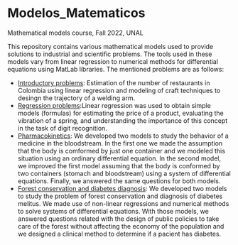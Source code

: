 # Modelos_Matematicos
Mathematical models course, Fall  2022, UNAL

This repository contains various mathematical models used to provide solutions to industrial and scientific problems. The tools used in these models vary from linear regression to numerical methods for differential equations using MatLab libraries. The mentioned problems are as follows: 
* [Introductory problems](https://github.com/jdcarrascali/Modelos_Matematicos/blob/main/Introductory_problems.pdf): Estimation of the number of restaurants in Colombia using linear regression and modeling of craft techniques to desingn the trajectory of a welding arm.
* [Regression problems](https://github.com/jdcarrascali/Modelos_Matematicos/blob/main/Regression_problems.pdf):Linear regression was used to obtain simple models (formulas) for estimating the price of a product, evaluating the vibration of a spring, and understanding the importance of this concept in the task of digit recognition.
* [Pharmacokinetics](https://github.com/jdcarrascali/Modelos_Matematicos/blob/main/Pharmacokinetics.pdf): We developed two models to study the behavior of a medicine in the bloodstream. In the first one we made the assumption that the body is comformed by just one container and we modeled this situation using an ordinary differential equation. In the second model, we improved the first model assuming that the body is conformed by two containers (stomach and bloodstream) using a system of differential equations. Finally, we answered the same questions for both models.
* [Forest conservation and diabetes diagnosis](https://github.com/jdcarrascali/Modelos_Matematicos/blob/main/Forest_conservation_diabetes_diagnosis.pdf): We developed two models to study the problem of forest conservation and diagnosis of diabetes melitus. We made use of non-linear regressions and numerical methods to solve systems of differential equations. With those models, we answered questions related with the design of public policies to take care of the forest without affecting the economy of the population and we designed a clinical method to determine if a pacient has diabetes.
